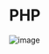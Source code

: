 # PHP

![image](https://user-images.githubusercontent.com/106058477/172595227-d1a174f3-b4e8-4af0-8f1d-5187a61a1fb7.jpg)
